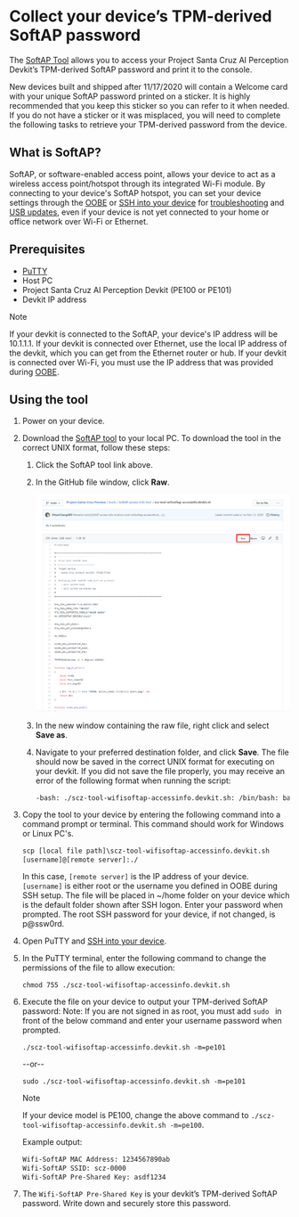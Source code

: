 # Collect your device’s TPM-derived SoftAP password

The [SoftAP Tool](https://github.com/microsoft/Project-Santa-Cruz-Preview/blob/main/tools/SoftAP-access-info-tool/scz-tool-wifisoftap-accessinfo.devkit.sh) allows you to access your Project Santa Cruz AI Perception Devkit’s TPM-derived SoftAP password and print it to the console.

New devices built and shipped after 11/17/2020 will contain a Welcome card with your unique SoftAP password printed on a sticker. It is highly recommended that you keep this sticker so you can refer to it when needed. If you do not have a sticker or it was misplaced, you will need to complete the following tasks to retrieve your TPM-derived password from the device.

## What is SoftAP?

SoftAP, or software-enabled access point, allows your device to act as a wireless access point/hotspot through its integrated Wi-Fi module. By connecting to your device's SoftAP hotspot, you can set your device settings through the [OOBE](https://github.com/microsoft/Project-Santa-Cruz-Preview/blob/main/user-guides/getting_started/oobe.md) or [SSH into your device](https://github.com/microsoft/Project-Santa-Cruz-Preview/blob/main/user-guides/general/troubleshooting/ssh_and_serial_connection_setup.md) for [troubleshooting](https://github.com/microsoft/Project-Santa-Cruz-Preview/blob/main/user-guides/general/troubleshooting/general_devkit_troubleshooting.md) and [USB updates](https://github.com/microsoft/Project-Santa-Cruz-Preview/blob/main/user-guides/updating/usb_updating.md), even if your device is not yet connected to your home or office network over Wi-Fi or Ethernet.

## Prerequisites

- [PuTTY](https://www.chiark.greenend.org.uk/~sgtatham/putty/latest.html)
- Host PC
- Project Santa Cruz AI Perception Devkit (PE100 or PE101)
- Devkit IP address

> [!NOTE]
> If your devkit is connected to the SoftAP, your device's IP address will be 10.1.1.1. If your devkit is connected over Ethernet, use the local IP address of the devkit, which you can get from the Ethernet router or hub. If your devkit is connected over Wi-Fi, you must use the IP address that was provided during [OOBE](https://github.com/microsoft/Project-Santa-Cruz-Preview/blob/main/user-guides/getting_started/oobe.md).

## Using the tool

1. Power on your device.

1. Download the [SoftAP tool](https://github.com/microsoft/Project-Santa-Cruz-Preview/blob/main/tools/SoftAP-access-info-tool/scz-tool-wifisoftap-accessinfo.devkit.sh) to your local PC. To download the tool in the correct UNIX format, follow these steps:

    1. Click the SoftAP tool link above.

    1. In the GitHub file window, click **Raw**.

        ![File window in Github.](./images/download.png)

    1. In the new window containing the raw file, right click and select **Save as**.

    1. Navigate to your preferred destination folder, and click **Save**. The file should now be saved in the correct UNIX format for executing on your devkit. If you did not save the file properly, you may receive an error of the following format when running the script:

        ```bash
        -bash: ./scz-tool-wifisoftap-accessinfo.devkit.sh: /bin/bash: bad interpreter: No such file or directory
        ```

1. Copy the tool to your device by entering the following command into a command prompt or terminal. This command should work for Windows or Linux PC's.  

    ```
    scp [local file path]\scz-tool-wifisoftap-accessinfo.devkit.sh [username]@[remote server]:./
    ```
    
    In this case, ```[remote server]``` is the IP address of your device. ```[username]``` is either root or the username you defined in OOBE during SSH setup. The file will be placed in ~/home folder on your device which is the default folder shown after SSH logon. Enter your password when prompted.  The root SSH password for your device, if not changed, is p@ssw0rd.

1. Open PuTTY and [SSH into your device](https://github.com/microsoft/Project-Santa-Cruz-Preview/blob/main/user-guides/general/troubleshooting/ssh_and_serial_connection_setup.md).

1. In the PuTTY terminal, enter the following command to change the permissions of the file to allow execution:  

    ```
    chmod 755 ./scz-tool-wifisoftap-accessinfo.devkit.sh
    ```

1. Execute the file on your device to output your TPM-derived SoftAP password:  Note: If you are not signed in as root, you must add ```sudo ``` in front of the below command and enter your username password when prompted.

    ```
    ./scz-tool-wifisoftap-accessinfo.devkit.sh -m=pe101
   ```
    --or--
    ```
    sudo ./scz-tool-wifisoftap-accessinfo.devkit.sh -m=pe101
    ```

    > [!NOTE]
    > If your device model is PE100, change the above command to ```./scz-tool-wifisoftap-accessinfo.devkit.sh -m=pe100```.

    Example output:

    ```
    Wifi-SoftAP MAC Address: 1234567890ab
    Wifi-SoftAP SSID: scz-0000
    Wifi-SoftAP Pre-Shared Key: asdf1234  
    ```

1. The ```Wifi-SoftAP Pre-Shared Key``` is your devkit’s TPM-derived SoftAP password. Write down and securely store this password.
